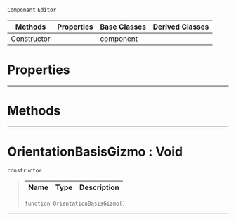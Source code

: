  `Component` `Editor`



|Methods|Properties|Base Classes|Derived Classes|
|---|---|---|---|
|[ Constructor](https://github.com/zeroengineteam/ZeroDocs/blob/master/code_reference/class_reference/orientationbasisgizmo.markdown#orientationbasisgizmo-vo)| |[component](https://github.com/zeroengineteam/ZeroDocs/blob/master/code_reference/class_reference/component.markdown)| |


 #  Properties


---  
 #  Methods


---  
 #  OrientationBasisGizmo : Void

 `constructor`

> 
> |Name|Type|Description|
> |---|---|---|
> ``` lang=cpp, name=Zilch
> function OrientationBasisGizmo()
> ``` 


---  
 

 